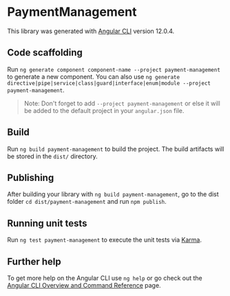 # PaymentManagement

This library was generated with [Angular CLI](https://github.com/angular/angular-cli) version 12.0.4.

## Code scaffolding

Run `ng generate component component-name --project payment-management` to generate a new component. You can also use `ng generate directive|pipe|service|class|guard|interface|enum|module --project payment-management`.
> Note: Don't forget to add `--project payment-management` or else it will be added to the default project in your `angular.json` file. 

## Build

Run `ng build payment-management` to build the project. The build artifacts will be stored in the `dist/` directory.

## Publishing

After building your library with `ng build payment-management`, go to the dist folder `cd dist/payment-management` and run `npm publish`.

## Running unit tests

Run `ng test payment-management` to execute the unit tests via [Karma](https://karma-runner.github.io).

## Further help

To get more help on the Angular CLI use `ng help` or go check out the [Angular CLI Overview and Command Reference](https://angular.io/cli) page.
